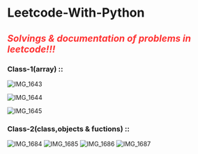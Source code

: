 # Leetcode-With-Python
<h2><i><p style="color:#ff3333";>Solvings & documentation of problems in leetcode!!!</p></i></h2>



<h3><b>Class-1(array) ::</b></h3>

![IMG_1643](https://user-images.githubusercontent.com/78719429/127686201-59472f53-2bc5-4e42-8335-c0e38b790c9b.jpg)

![IMG_1644](https://user-images.githubusercontent.com/78719429/127686238-7472aa25-c76c-4492-8450-5e5b0c39c7e8.jpg)

![IMG_1645](https://user-images.githubusercontent.com/78719429/127686271-2a725942-ef14-48c5-91bb-ad11f70bf8ce.jpg)

<h3><b>Class-2(class,objects & fuctions) ::</b></h3>

![IMG_1684](https://user-images.githubusercontent.com/78719429/128548437-0448dfdf-2b01-4cde-8e6a-f84d797c9baa.jpg)
![IMG_1685](https://user-images.githubusercontent.com/78719429/128548492-e59e3ae6-b189-47eb-ab8b-583b4e72d308.jpg)
![IMG_1686](https://user-images.githubusercontent.com/78719429/128548524-cc249dac-f8cf-4dbe-9ac9-64a49a9fc73c.jpg)
![IMG_1687](https://user-images.githubusercontent.com/78719429/128548555-88819dc7-719e-4f86-a4f3-794a6a3595ea.jpg)
